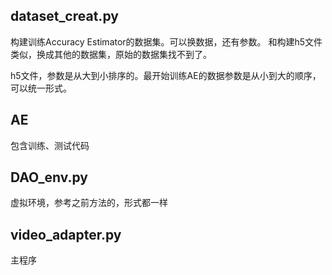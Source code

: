 ## dataset_creat.py

构建训练Accuracy Estimator的数据集。可以换数据，还有参数。
和构建h5文件类似，换成其他的数据集，原始的数据集找不到了。

h5文件，参数是从大到小排序的。最开始训练AE的数据参数是从小到大的顺序，可以统一形式。

## AE

包含训练、测试代码

## DAO_env.py

虚拟环境，参考之前方法的，形式都一样

## video_adapter.py

主程序
